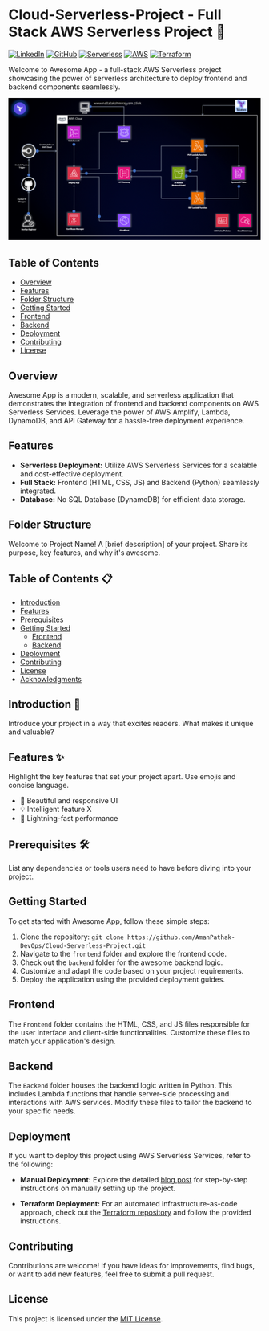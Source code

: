 # Cloud-Serverless-Project - Full Stack AWS Serverless Project 🚀

[![LinkedIn](https://img.shields.io/badge/Connect%20with%20me%20on-LinkedIn-blue.svg)](https://www.linkedin.com/in/aman-devops/)
[![GitHub](https://img.shields.io/github/stars/AmanPathak-DevOps/Awesome-App.svg?style=social)](https://github.com/AmanPathak-DevOps/Awesome-App)
[![Serverless](https://img.shields.io/badge/Serverless-%E2%9A%A1%EF%B8%8F-blueviolet)](https://www.serverless.com)
[![AWS](https://img.shields.io/badge/AWS-%F0%9F%9B%A1-orange)](https://aws.amazon.com)
[![Terraform](https://img.shields.io/badge/Terraform-%E2%9C%A8-lightgrey)](https://www.terraform.io)

Welcome to Awesome App - a full-stack AWS Serverless project showcasing the power of serverless architecture to deploy frontend and backend components seamlessly.

![AWS Infrastructure Diagram](Images/serverless.png)

## Table of Contents

- [Overview](#overview)
- [Features](#features)
- [Folder Structure](#folder-structure)
- [Getting Started](#getting-started)
- [Frontend](#frontend)
- [Backend](#backend)
- [Deployment](#deployment)
- [Contributing](#contributing)
- [License](#license)

## Overview

Awesome App is a modern, scalable, and serverless application that demonstrates the integration of frontend and backend components on AWS Serverless Services. Leverage the power of AWS Amplify, Lambda, DynamoDB, and API Gateway for a hassle-free deployment experience.

## Features

- **Serverless Deployment:** Utilize AWS Serverless Services for a scalable and cost-effective deployment.
- **Full Stack:** Frontend (HTML, CSS, JS) and Backend (Python) seamlessly integrated.
- **Database:** No SQL Database (DynamoDB) for efficient data storage.

## Folder Structure


Welcome to Project Name! A [brief description] of your project. Share its purpose, key features, and why it's awesome.

## Table of Contents 📋

- [Introduction](#introduction)
- [Features](#features)
- [Prerequisites](#prerequisites)
- [Getting Started](#getting-started)
  - [Frontend](#frontend)
  - [Backend](#backend)
- [Deployment](#deployment)
- [Contributing](#contributing)
- [License](#license)
- [Acknowledgments](#acknowledgments)

## Introduction 🌟

Introduce your project in a way that excites readers. What makes it unique and valuable?

## Features ✨

Highlight the key features that set your project apart. Use emojis and concise language.

- 🎨 Beautiful and responsive UI
- 💡 Intelligent feature X
- 🚀 Lightning-fast performance

## Prerequisites 🛠️

List any dependencies or tools users need to have before diving into your project.


## Getting Started

To get started with Awesome App, follow these simple steps:

1. Clone the repository: `git clone https://github.com/AmanPathak-DevOps/Cloud-Serverless-Project.git`
2. Navigate to the `frontend` folder and explore the frontend code.
3. Check out the `backend` folder for the awesome backend logic.
4. Customize and adapt the code based on your project requirements.
5. Deploy the application using the provided deployment guides.

## Frontend

The `Frontend` folder contains the HTML, CSS, and JS files responsible for the user interface and client-side functionalities. Customize these files to match your application's design.

## Backend

The `Backend` folder houses the backend logic written in Python. This includes Lambda functions that handle server-side processing and interactions with AWS services. Modify these files to tailor the backend to your specific needs.

## Deployment

If you want to deploy this project using AWS Serverless Services, refer to the following:

- **Manual Deployment:** Explore the detailed [blog post](#) for step-by-step instructions on manually setting up the project.

- **Terraform Deployment:** For an automated infrastructure-as-code approach, check out the [Terraform repository](https://github.com/AmanPathak-DevOps/Terraform-for-AWS/blob/master/Non-Modularized/AWS-Serverless-Project/) and follow the provided instructions.

## Contributing

Contributions are welcome! If you have ideas for improvements, find bugs, or want to add new features, feel free to submit a pull request.

## License

This project is licensed under the [MIT License](LICENSE).